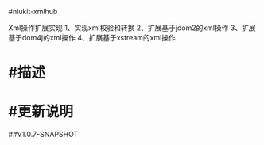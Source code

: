 
#niukit-xmlhub

Xml操作扩展实现
1、实现xml校验和转换
2、扩展基于jdom2的xml操作
3、扩展基于dom4j的xml操作
4、扩展基于xstream的xml操作

#描述
======================================================================

#更新说明
======================================================================

##V1.0.7-SNAPSHOT

